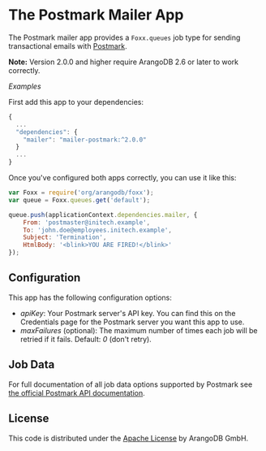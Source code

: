 # The Postmark Mailer App

The Postmark mailer app provides a `Foxx.queues` job type for sending transactional emails with [Postmark](https://postmarkapp.com/).

**Note:** Version 2.0.0 and higher require ArangoDB 2.6 or later to work correctly.

*Examples*

First add this app to your dependencies:

```js
{
  ...
  "dependencies": {
    "mailer": "mailer-postmark:^2.0.0"
  }
  ...
}
```

Once you've configured both apps correctly, you can use it like this:

```js
var Foxx = require('org/arangodb/foxx');
var queue = Foxx.queues.get('default');

queue.push(applicationContext.dependencies.mailer, {
    From: 'postmaster@initech.example',
    To: 'john.doe@employees.initech.example',
    Subject: 'Termination',
    HtmlBody: '<blink>YOU ARE FIRED!</blink>'
});
```

## Configuration

This app has the following configuration options:

* *apiKey*: Your Postmark server's API key. You can find this on the Credentials page for the Postmark server you want this app to use.
* *maxFailures* (optional): The maximum number of times each job will be retried if it fails. Default: *0* (don't retry).

## Job Data

For full documentation of all job data options supported by Postmark see [the official Postmark API documentation](http://developer.postmarkapp.com/developer-build.html#message-format).

## License

This code is distributed under the [Apache License](http://www.apache.org/licenses/LICENSE-2.0) by ArangoDB GmbH.
